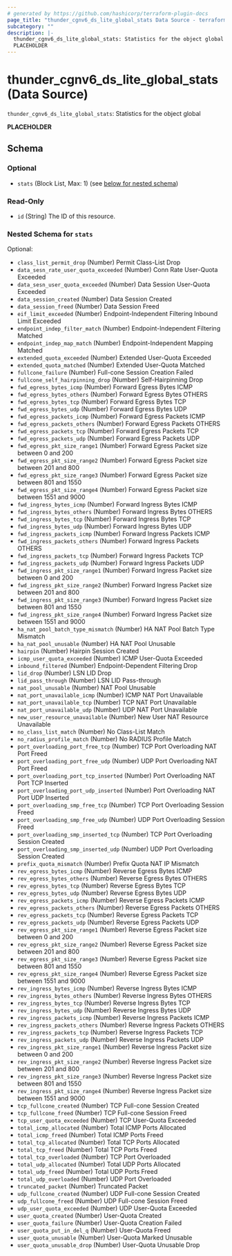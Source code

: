 ```yaml
---
# generated by https://github.com/hashicorp/terraform-plugin-docs
page_title: "thunder_cgnv6_ds_lite_global_stats Data Source - terraform-provider-thunder"
subcategory: ""
description: |-
  thunder_cgnv6_ds_lite_global_stats: Statistics for the object global
  PLACEHOLDER
---
```


# thunder_cgnv6_ds_lite_global_stats (Data Source)

`thunder_cgnv6_ds_lite_global_stats`: Statistics for the object global

__PLACEHOLDER__



<!-- schema generated by tfplugindocs -->
## Schema

### Optional

- `stats` (Block List, Max: 1) (see [below for nested schema](#nestedblock--stats))

### Read-Only

- `id` (String) The ID of this resource.

<a id="nestedblock--stats"></a>
### Nested Schema for `stats`

Optional:

- `class_list_permit_drop` (Number) Permit Class-List Drop
- `data_sesn_rate_user_quota_exceeded` (Number) Conn Rate User-Quota Exceeded
- `data_sesn_user_quota_exceeded` (Number) Data Session User-Quota Exceeded
- `data_session_created` (Number) Data Session Created
- `data_session_freed` (Number) Data Session Freed
- `eif_limit_exceeded` (Number) Endpoint-Independent Filtering Inbound Limit Exceeded
- `endpoint_indep_filter_match` (Number) Endpoint-Independent Filtering Matched
- `endpoint_indep_map_match` (Number) Endpoint-Independent Mapping Matched
- `extended_quota_exceeded` (Number) Extended User-Quota Exceeded
- `extended_quota_matched` (Number) Extended User-Quota Matched
- `fullcone_failure` (Number) Full-cone Session Creation Failed
- `fullcone_self_hairpinning_drop` (Number) Self-Hairpinning Drop
- `fwd_egress_bytes_icmp` (Number) Forward Egress Bytes ICMP
- `fwd_egress_bytes_others` (Number) Forward Egress Bytes OTHERS
- `fwd_egress_bytes_tcp` (Number) Forward Egress Bytes TCP
- `fwd_egress_bytes_udp` (Number) Forward Egress Bytes UDP
- `fwd_egress_packets_icmp` (Number) Forward Egress Packets ICMP
- `fwd_egress_packets_others` (Number) Forward Egress Packets OTHERS
- `fwd_egress_packets_tcp` (Number) Forward Egress Packets TCP
- `fwd_egress_packets_udp` (Number) Forward Egress Packets UDP
- `fwd_egress_pkt_size_range1` (Number) Forward Egress Packet size between 0 and 200
- `fwd_egress_pkt_size_range2` (Number) Forward Egress Packet size between 201 and 800
- `fwd_egress_pkt_size_range3` (Number) Forward Egress Packet size between 801 and 1550
- `fwd_egress_pkt_size_range4` (Number) Forward Egress Packet size between 1551 and 9000
- `fwd_ingress_bytes_icmp` (Number) Forward Ingress Bytes ICMP
- `fwd_ingress_bytes_others` (Number) Forward Ingress Bytes OTHERS
- `fwd_ingress_bytes_tcp` (Number) Forward Ingress Bytes TCP
- `fwd_ingress_bytes_udp` (Number) Forward Ingress Bytes UDP
- `fwd_ingress_packets_icmp` (Number) Forward Ingress Packets ICMP
- `fwd_ingress_packets_others` (Number) Forward Ingress Packets OTHERS
- `fwd_ingress_packets_tcp` (Number) Forward Ingress Packets TCP
- `fwd_ingress_packets_udp` (Number) Forward Ingress Packets UDP
- `fwd_ingress_pkt_size_range1` (Number) Forward Ingress Packet size between 0 and 200
- `fwd_ingress_pkt_size_range2` (Number) Forward Ingress Packet size between 201 and 800
- `fwd_ingress_pkt_size_range3` (Number) Forward Ingress Packet size between 801 and 1550
- `fwd_ingress_pkt_size_range4` (Number) Forward Ingress Packet size between 1551 and 9000
- `ha_nat_pool_batch_type_mismatch` (Number) HA NAT Pool Batch Type Mismatch
- `ha_nat_pool_unusable` (Number) HA NAT Pool Unusable
- `hairpin` (Number) Hairpin Session Created
- `icmp_user_quota_exceeded` (Number) ICMP User-Quota Exceeded
- `inbound_filtered` (Number) Endpoint-Dependent Filtering Drop
- `lid_drop` (Number) LSN LID Drop
- `lid_pass_through` (Number) LSN LID Pass-through
- `nat_pool_unusable` (Number) NAT Pool Unusable
- `nat_port_unavailable_icmp` (Number) ICMP NAT Port Unavailable
- `nat_port_unavailable_tcp` (Number) TCP NAT Port Unavailable
- `nat_port_unavailable_udp` (Number) UDP NAT Port Unavailable
- `new_user_resource_unavailable` (Number) New User NAT Resource Unavailable
- `no_class_list_match` (Number) No Class-List Match
- `no_radius_profile_match` (Number) No RADIUS Profile Match
- `port_overloading_port_free_tcp` (Number) TCP Port Overloading NAT Port Freed
- `port_overloading_port_free_udp` (Number) UDP Port Overloading NAT Port Freed
- `port_overloading_port_tcp_inserted` (Number) Port Overloading NAT Port TCP Inserted
- `port_overloading_port_udp_inserted` (Number) Port Overloading NAT Port UDP Inserted
- `port_overloading_smp_free_tcp` (Number) TCP Port Overloading Session Freed
- `port_overloading_smp_free_udp` (Number) UDP Port Overloading Session Freed
- `port_overloading_smp_inserted_tcp` (Number) TCP Port Overloading Session Created
- `port_overloading_smp_inserted_udp` (Number) UDP Port Overloading Session Created
- `prefix_quota_mismatch` (Number) Prefix Quota NAT IP Mismatch
- `rev_egress_bytes_icmp` (Number) Reverse Egress Bytes ICMP
- `rev_egress_bytes_others` (Number) Reverse Egress Bytes OTHERS
- `rev_egress_bytes_tcp` (Number) Reverse Egress Bytes TCP
- `rev_egress_bytes_udp` (Number) Reverse Egress Bytes UDP
- `rev_egress_packets_icmp` (Number) Reverse Egress Packets ICMP
- `rev_egress_packets_others` (Number) Reverse Egress Packets OTHERS
- `rev_egress_packets_tcp` (Number) Reverse Egress Packets TCP
- `rev_egress_packets_udp` (Number) Reverse Egress Packets UDP
- `rev_egress_pkt_size_range1` (Number) Reverse Egress Packet size between 0 and 200
- `rev_egress_pkt_size_range2` (Number) Reverse Egress Packet size between 201 and 800
- `rev_egress_pkt_size_range3` (Number) Reverse Egress Packet size between 801 and 1550
- `rev_egress_pkt_size_range4` (Number) Reverse Egress Packet size between 1551 and 9000
- `rev_ingress_bytes_icmp` (Number) Reverse Ingress Bytes ICMP
- `rev_ingress_bytes_others` (Number) Reverse Ingress Bytes OTHERS
- `rev_ingress_bytes_tcp` (Number) Reverse Ingress Bytes TCP
- `rev_ingress_bytes_udp` (Number) Reverse Ingress Bytes UDP
- `rev_ingress_packets_icmp` (Number) Reverse Ingress Packets ICMP
- `rev_ingress_packets_others` (Number) Reverse Ingress Packets OTHERS
- `rev_ingress_packets_tcp` (Number) Reverse Ingress Packets TCP
- `rev_ingress_packets_udp` (Number) Reverse Ingress Packets UDP
- `rev_ingress_pkt_size_range1` (Number) Reverse Ingress Packet size between 0 and 200
- `rev_ingress_pkt_size_range2` (Number) Reverse Ingress Packet size between 201 and 800
- `rev_ingress_pkt_size_range3` (Number) Reverse Ingress Packet size between 801 and 1550
- `rev_ingress_pkt_size_range4` (Number) Reverse Ingress Packet size between 1551 and 9000
- `tcp_fullcone_created` (Number) TCP Full-cone Session Created
- `tcp_fullcone_freed` (Number) TCP Full-cone Session Freed
- `tcp_user_quota_exceeded` (Number) TCP User-Quota Exceeded
- `total_icmp_allocated` (Number) Total ICMP Ports Allocated
- `total_icmp_freed` (Number) Total ICMP Ports Freed
- `total_tcp_allocated` (Number) Total TCP Ports Allocated
- `total_tcp_freed` (Number) Total TCP Ports Freed
- `total_tcp_overloaded` (Number) TCP Port Overloaded
- `total_udp_allocated` (Number) Total UDP Ports Allocated
- `total_udp_freed` (Number) Total UDP Ports Freed
- `total_udp_overloaded` (Number) UDP Port Overloaded
- `truncated_packet` (Number) Truncated Packet
- `udp_fullcone_created` (Number) UDP Full-cone Session Created
- `udp_fullcone_freed` (Number) UDP Full-cone Session Freed
- `udp_user_quota_exceeded` (Number) UDP User-Quota Exceeded
- `user_quota_created` (Number) User-Quota Created
- `user_quota_failure` (Number) User-Quota Creation Failed
- `user_quota_put_in_del_q` (Number) User-Quota Freed
- `user_quota_unusable` (Number) User-Quota Marked Unusable
- `user_quota_unusable_drop` (Number) User-Quota Unusable Drop


